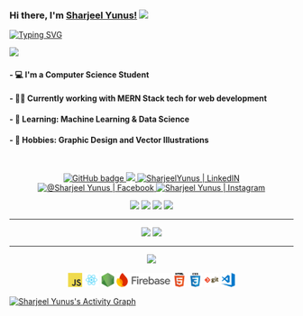### Hi there, I'm [Sharjeel Yunus!](https://www.instagram.com/sharjeelyunus) <img src="https://github.com/TheDudeThatCode/TheDudeThatCode/blob/master/Assets/wave.gif" width="29px">

[![Typing SVG](https://readme-typing-svg.herokuapp.com?color=FFFFFF&lines=Full-stack+Web+and+App+Developer;Self-taught+Designer;Always+Learning+new+techonologies)](https://git.io/typing-svg)

![](https://komarev.com/ghpvc/?username=sharjeelyunus&color=blueviolet&label=Profile+Views)
<br />

#### - 💻‍ I'm a Computer Science Student

#### - 👨‍💻 Currently working with MERN Stack tech for web development

#### - 🎇 Learning: Machine Learning & Data Science

#### - 🎨 Hobbies: Graphic Design and Vector Illustrations

<br />
<p align="center">
  <a href="https://github.com/sharjeelyunus?tab=followers">
    <img src="https://img.shields.io/github/followers/sharjeelyunus?label=GitHub&logo=GitHub&style=for-the-badge" alt="GitHub badge" />
  </a>
  <a href="http://twitter.com/sharjeelyunus">
    <img src="https://img.shields.io/twitter/follow/sharjeelyunus?label=Twitter&logo=twitter&style=for-the-badge" />
  </a>
  <a href="https://www.linkedin.com/in/sharjeel-yunus/" target="_blank">
  <img alt="SharjeelYunus | LinkedIN"  src="https://img.shields.io/badge/linkedin-%230077B5.svg?&style=for-the-badge&logo=linkedin&logoColor=white" />
</a>
<a href="https://www.facebook.com/sharjeelyunus1" target="_blank">
  <img  alt="@Sharjeel Yunus | Facebook" src="https://img.shields.io/badge/facebook-%231877F2.svg?&style=for-the-badge&logo=facebook&logoColor=white" />
</a>
<a href="https://www.instagram.com/sharjeel_arts" target="_blank">
  <img alt="Sharjeel Yunus | Instagram"  src="https://img.shields.io/badge/instagram-%23E4405F.svg?&style=for-the-badge&logo=instagram&logoColor=white" />
</a>
</p>

<p align="center">
  <a href="https://github.com/sharjeelyunus/peek-mern" target="_blank"><img src="https://github-readme-stats.vercel.app/api/pin/?username=sharjeelyunus&repo=peek-mern&theme=react&bg_color=1F222E&title_color=F85D7F&icon_color=F8D866&hide_border=true&show_icons=false" /></a>
  <a href="https://github.com/sharjeelyunus/covid19_tracker" target="_blank"><img src="https://github-readme-stats.vercel.app/api/pin/?username=sharjeelyunus&repo=covid19_tracker&theme=react&bg_color=1F222E&title_color=F85D7F&icon_color=F8D866&hide_border=true&show_icons=false" /></a>
  <a href="https://github.com/sharjeelyunus/Smart-Brain" target="_blank"><img src="https://github-readme-stats.vercel.app/api/pin/?username=sharjeelyunus&repo=Smart-Brain&theme=react&bg_color=1F222E&title_color=F85D7F&icon_color=F8D866&hide_border=true&show_icons=false" /></a>
  <a href="https://github.com/sharjeelyunus/bmi-calculator-flutter" target="_blank"><img src="https://github-readme-stats.vercel.app/api/pin/?username=sharjeelyunus&repo=bmi-calculator-flutter&theme=react&bg_color=1F222E&title_color=F85D7F&icon_color=F8D866&hide_border=true&show_icons=false" /></a>
</p>

---

<p align="center">
  <img width="400px" src="https://github-readme-stats.vercel.app/api?username=sharjeelyunus&show_icons=true&theme=tokyonight&hide_border=true&bg_color=1F222E" />
  <img width="400px" src="https://github-readme-streak-stats.herokuapp.com?user=sharjeelyunus&theme=gotham&hide_border=true&fire=C77800&ring=DD910B&background=1F222E" />
</p>

---
  
<p align="center">
  <img width="400px" src="https://github-readme-stats.vercel.app/api/top-langs/?username=sharjeelyunus&hide=TeX&layout=compact&theme=tokyonight&hide_border=true&bg_color=1F222E" />
</p>

<p align="center">
<img height="25" src="https://raw.githubusercontent.com/github/explore/80688e429a7d4ef2fca1e82350fe8e3517d3494d/topics/javascript/javascript.png">
<img height="25" src="https://raw.githubusercontent.com/github/explore/80688e429a7d4ef2fca1e82350fe8e3517d3494d/topics/react/react.png">
<img height="25" src="https://raw.githubusercontent.com/github/explore/80688e429a7d4ef2fca1e82350fe8e3517d3494d/topics/nodejs/nodejs.png">
<img src="https://raw.githubusercontent.com/gilbarbara/logos/master/logos/firebase.svg" alt="Firebase" height="25"/>
<img height="25" src="https://raw.githubusercontent.com/github/explore/80688e429a7d4ef2fca1e82350fe8e3517d3494d/topics/html/html.png">
<img height="25" src="https://raw.githubusercontent.com/github/explore/80688e429a7d4ef2fca1e82350fe8e3517d3494d/topics/css/css.png">
<img height="25" src="https://raw.githubusercontent.com/github/explore/80688e429a7d4ef2fca1e82350fe8e3517d3494d/topics/git/git.png">
<img height="25" src="https://raw.githubusercontent.com/github/explore/80688e429a7d4ef2fca1e82350fe8e3517d3494d/topics/visual-studio-code/visual-studio-code.png" />
</p>

<a href="https://sharjeelyunus.github.io/"><img alt="Sharjeel Yunus's Activity Graph" src="https://activity-graph.herokuapp.com/graph?username=sharjeelyunus&bg_color=1F222E&color=ffffff&line=f08c2d&point=444040&area=true&hide_border=true" /></a>
